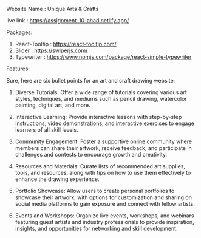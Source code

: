 Website Name : Unique Arts & Crafts

live link : https://assignment-10-ahad.netlify.app/

Packages:

1. React-Tooltip : https://react-tooltip.com/
2. Slider : https://swiperjs.com/
3. Typewriter : https://www.npmjs.com/package/react-simple-typewriter

Features:

Sure, here are six bullet points for an art and craft drawing website:

1. Diverse Tutorials: Offer a wide range of tutorials covering various art styles, techniques, and mediums such as pencil drawing, watercolor painting, digital art, and more.

2. Interactive Learning: Provide interactive lessons with step-by-step instructions, video demonstrations, and interactive exercises to engage learners of all skill levels.

3. Community Engagement: Foster a supportive online community where members can share their artwork, receive feedback, and participate in challenges and contests to encourage growth and creativity.

4. Resources and Materials: Curate lists of recommended art supplies, tools, and resources, along with tips on how to use them effectively to enhance the drawing experience.

5. Portfolio Showcase: Allow users to create personal portfolios to showcase their artwork, with options for customization and sharing on social media platforms to gain exposure and connect with fellow artists.

6. Events and Workshops: Organize live events, workshops, and webinars featuring guest artists and industry professionals to provide inspiration, insights, and opportunities for networking and skill development.


